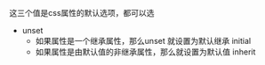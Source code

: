 这三个值是css属性的默认选项，都可以选

- unset 
  - 如果属性是一个继承属性，那么unset 就设置为默认继承 initial
  - 如果属性是由默认值的非继承属性，那么就设置为默认值 inherit